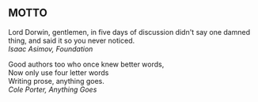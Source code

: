 MOTTO
-----

Lord Dorwin, gentlemen, in five days of discussion didn't say one damned thing,
and said it so you never noticed.<br/>
_Isaac Asimov, Foundation_

Good authors too who once knew better words,<br/>
Now only use four letter words<br/>
Writing prose, anything goes.<br/>
_Cole Porter, Anything Goes_